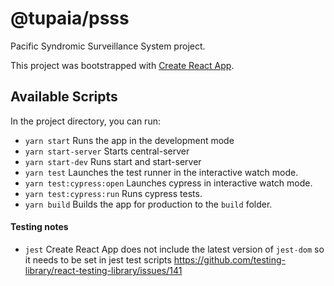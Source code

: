 # @tupaia/psss

Pacific Syndromic Surveillance System project.

This project was bootstrapped with [Create React App](https://github.com/facebook/create-react-app).

## Available Scripts

In the project directory, you can run:

- `yarn start` Runs the app in the development mode
- `yarn start-server` Starts central-server
- `yarn start-dev` Runs start and start-server
- `yarn test` Launches the test runner in the interactive watch mode.
- `yarn test:cypress:open` Launches cypress in interactive watch mode.
- `yarn test:cypress:run` Runs cypress tests.
- `yarn build` Builds the app for production to the `build` folder.

#### Testing notes

- `jest` Create React App does not include the latest version of `jest-dom` so it needs to be set in jest test scripts https://github.com/testing-library/react-testing-library/issues/141
